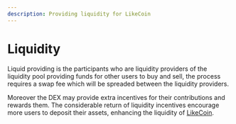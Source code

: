```yaml
---
description: Providing liquidity for LikeCoin
---
```


# Liquidity

Liquid providing is the participants who are liquidity providers of the liquidity pool providing funds for other users to buy and sell, the process requires a swap fee which will be spreaded between the liquidity providers.

Moreover the DEX may provide extra incentives for their contributions and rewards them. The considerable return of liquidity incentives encourage more users to deposit their assets, enhancing the liquidity of [LikeCoin](https://like.co/).
